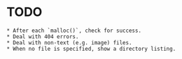 # TODO

    * After each `malloc()`, check for success.
    * Deal with 404 errors.
    * Deal with non-text (e.g. image) files.
    * When no file is specified, show a directory listing.
